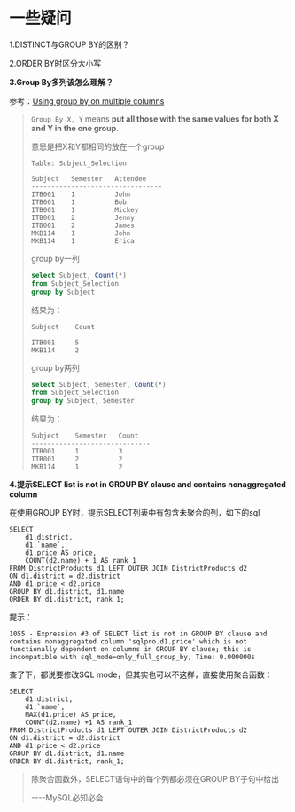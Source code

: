 # 一些疑问

1.DISTINCT与GROUP BY的区别？

2.ORDER BY时区分大小写

**3.Group By多列该怎么理解？**

参考：[Using group by on multiple columns](https://stackoverflow.com/questions/2421388/using-group-by-on-multiple-columns)

> `Group By X, Y` means **put all those with the same values for both X and Y in the one group**.
>
> 意思是把X和Y都相同的放在一个group
>
> ```
> Table: Subject_Selection
> 
> Subject   Semester   Attendee
> ---------------------------------
> ITB001    1          John
> ITB001    1          Bob
> ITB001    1          Mickey
> ITB001    2          Jenny
> ITB001    2          James
> MKB114    1          John
> MKB114    1          Erica
> ```
>
> group by一列
>
> ```sql
> select Subject, Count(*)
> from Subject_Selection
> group by Subject
> ```
>
> 结果为：
>
> ```
> Subject    Count
> ------------------------------
> ITB001     5
> MKB114     2
> ```
>
> group by两列
>
> ```sql
> select Subject, Semester, Count(*)
> from Subject_Selection
> group by Subject, Semester
> ```
>
> 结果为：
>
> ```
> Subject    Semester   Count
> ------------------------------
> ITB001     1          3
> ITB001     2          2
> MKB114     1          2
> ```



**4.提示SELECT list is not in GROUP BY clause and contains nonaggregated column**

在使用GROUP BY时，提示SELECT列表中有包含未聚合的列，如下的sql

```mysql
SELECT 
	d1.district, 
	d1.`name`,
	d1.price AS price, 
	COUNT(d2.name) + 1 AS rank_1
FROM DistrictProducts d1 LEFT OUTER JOIN DistrictProducts d2 
ON d1.district = d2.district 
AND d1.price < d2.price
GROUP BY d1.district, d1.name
ORDER BY d1.district, rank_1;
```

提示：

```text
1055 - Expression #3 of SELECT list is not in GROUP BY clause and contains nonaggregated column 'sqlpro.d1.price' which is not functionally dependent on columns in GROUP BY clause; this is incompatible with sql_mode=only_full_group_by, Time: 0.000000s
```

查了下，都说要修改SQL mode，但其实也可以不这样，直接使用聚合函数：

```mysql
SELECT 
	d1.district, 
	d1.`name`,
	MAX(d1.price) AS price, 
	COUNT(d2.name) +1 AS rank_1
FROM DistrictProducts d1 LEFT OUTER JOIN DistrictProducts d2 
ON d1.district = d2.district 
AND d1.price < d2.price
GROUP BY d1.district, d1.name
ORDER BY d1.district, rank_1;
```

>除聚合函数外，SELECT语句中的每个列都必须在GROUP BY子句中给出
>
>----MySQL必知必会

















